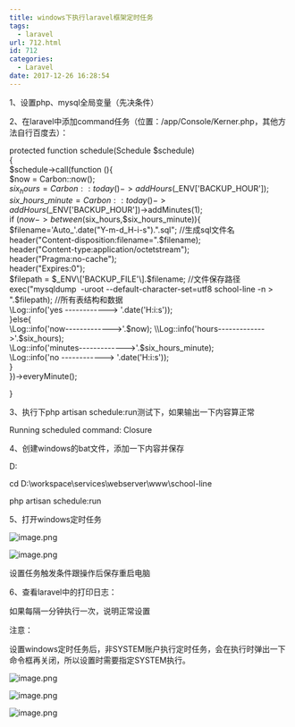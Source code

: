 ```yaml
---
title: windows下执行laravel框架定时任务
tags:
  - laravel
url: 712.html
id: 712
categories:
  - Laravel
date: 2017-12-26 16:28:54
---
```


1、设置php、mysql全局变量（先决条件）  

2、在laravel中添加command任务（位置：/app/Console/Kerner.php，其他方法自行百度去）：

protected function schedule(Schedule $schedule)  
{  
  $schedule->call(function (){  
  $now = Carbon::now();  
  $six_hours = Carbon::today()->addHours($_ENV\['BACKUP_HOUR'\]);  
  $six\_hours\_minute = Carbon::today()->addHours($_ENV\['BACKUP_HOUR'\])->addMinutes(1);  
  if ($now->between($six_hours,$six\_hours\_minute)){  
  $filename='Auto_'.date("Y-m-d_H-i-s").".sql"; //生成sql文件名  
  header("Content-disposition:filename=".$filename);  
  header("Content-type:application/octetstream");  
  header("Pragma:no-cache");  
  header("Expires:0");  
  $filepath = $_ENV\['BACKUP_FILE'\].$filename; //文件保存路径  
  exec("mysqldump  -uroot --default-character-set=utf8 school-line -n > ".$filepath); //所有表结构和数据  
  \\Log::info('yes ------------> '.date('H:i:s'));  
  }else{  
 \\Log::info('now------------->'.$now);  
  \\Log::info('hours------------->'.$six_hours);  
  \\Log::info('minutes------------->'.$six\_hours\_minute);  
  \\Log::info('no ------------> '.date('H:i:s'));  
  }  
 })->everyMinute();  
  
}

3、执行下php artisan schedule:run测试下，如果输出一下内容算正常

Running scheduled command: Closure

  

4、创建windows的bat文件，添加一下内容并保存

D:

cd D:\\workspace\\services\\webserver\\www\\school-line

php artisan schedule:run

  

5、打开windows定时任务

![image.png](/ueditor/php/upload/image/20171226/1514276245611039.png "1514276245611039.png")

![image.png](/ueditor/php/upload/image/20171226/1514276271445494.png "1514276271445494.png")

设置任务触发条件跟操作后保存重启电脑

  

6、查看laravel中的打印日志：

如果每隔一分钟执行一次，说明正常设置

  

注意：

设置windows定时任务后，非SYSTEM账户执行定时任务，会在执行时弹出一下命令框再关闭，所以设置时需要指定SYSTEM执行。

![image.png](/ueditor/php/upload/image/20171226/1514276861721724.png "1514276861721724.png")

![image.png](/ueditor/php/upload/image/20171226/1514276880691680.png "1514276880691680.png")

![image.png](/ueditor/php/upload/image/20171226/1514276907334346.png "1514276907334346.png")